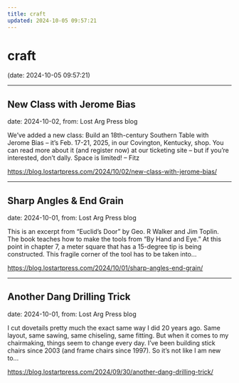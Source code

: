 ```yaml
---
title: craft
updated: 2024-10-05 09:57:21
---
```


# craft

(date: 2024-10-05 09:57:21)

---

## New Class with Jerome Bias

date: 2024-10-02, from: Lost Arg Press blog

We’ve added a new class: Build an 18th-century Southern Table with Jerome Bias – it&#8217;s Feb. 17-21, 2025, in our Covington, Kentucky, shop. You can read more about it (and register now) at our ticketing site – but if you’re interested, don’t dally. Space is limited! – Fitz 

<https://blog.lostartpress.com/2024/10/02/new-class-with-jerome-bias/>

---

## Sharp Angles & End Grain

date: 2024-10-01, from: Lost Arg Press blog

This is an excerpt from &#8220;Euclid&#8217;s Door&#8221; by Geo. R Walker and Jim Toplin. The book teaches how to make the tools from &#8220;By Hand and Eye.&#8221; At this point in chapter 7, a meter square that has a 15-degree tip is being constructed. This fragile corner of the tool has to be taken into... 

<https://blog.lostartpress.com/2024/10/01/sharp-angles-end-grain/>

---

## Another Dang Drilling Trick

date: 2024-10-01, from: Lost Arg Press blog

I cut dovetails pretty much the exact same way I did 20 years ago. Same layout, same sawing, same chiseling, same fitting. But when it comes to my chairmaking, things seem to change every day. I’ve been building stick chairs since 2003 (and frame chairs since 1997). So it’s not like I am new to... 

<https://blog.lostartpress.com/2024/09/30/another-dang-drilling-trick/>

